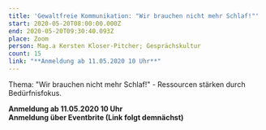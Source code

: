 ```yaml
---
title: 'Gewaltfreie Kommunikation: "Wir brauchen nicht mehr Schlaf!"'
start: 2020-05-20T08:00:00.000Z
end: 2020-05-20T09:30:40.093Z
place: Zoom
person: Mag.a Kersten Kloser-Pitcher; Gesprächskultur
count: 15
link: "**Anmeldung ab 11.05.2020 10 Uhr**"
---
```

Thema: "Wir brauchen nicht mehr Schlaf!" - Ressourcen stärken durch Bedürfnisfokus.

**Anmeldung ab 11.05.2020 10 Uhr**\
**Anmeldung über Eventbrite (Link folgt demnächst)**